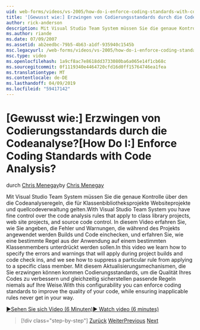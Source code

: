 ```yaml
---
uid: web-forms/videos/vs-2005/how-do-i-enforce-coding-standards-with-code-analysis
title: '[Gewusst wie:] Erzwingen von Codierungsstandards durch die Codeanalyse? | Microsoft-Dokumentation'
author: rick-anderson
description: Mit Visual Studio Team System müssen Sie die genaue Kontrolle über den die Codeanalyseregeln, die für Klassenbibliotheksprojekte Websiteprojekte und Co-Source-Code gelten...
ms.author: riande
ms.date: 07/09/2007
ms.assetid: ab2eedbc-79b5-4b63-a1df-935940c1545b
msc.legacyurl: /web-forms/videos/vs-2005/how-do-i-enforce-coding-standards-with-code-analysis
msc.type: video
ms.openlocfilehash: 1a9cf8ac7e8618dd3733080ba6a065e14f1cb68c
ms.sourcegitcommit: 0f1119340e4464720cfd16d0ff15764746ea1fea
ms.translationtype: MT
ms.contentlocale: de-DE
ms.lasthandoff: 04/09/2019
ms.locfileid: "59417142"
---
```

# <a name="how-do-i-enforce-coding-standards-with-code-analysis"></a><span data-ttu-id="bbc33-104">[Gewusst wie:] Erzwingen von Codierungsstandards durch die Codeanalyse?</span><span class="sxs-lookup"><span data-stu-id="bbc33-104">[How Do I:] Enforce Coding Standards with Code Analysis?</span></span>

<span data-ttu-id="bbc33-105">durch [Chris Menegay](https://twitter.com/CMenegay)</span><span class="sxs-lookup"><span data-stu-id="bbc33-105">by [Chris Menegay](https://twitter.com/CMenegay)</span></span>

<span data-ttu-id="bbc33-106">Mit Visual Studio Team System müssen Sie die genaue Kontrolle über den die Codeanalyseregeln, die für Klassenbibliotheksprojekte Websiteprojekte und quellcodeverwaltung gelten.</span><span class="sxs-lookup"><span data-stu-id="bbc33-106">With Visual Studio Team System you have fine control over the code analysis rules that apply to class library projects, web site projects, and source code control.</span></span> <span data-ttu-id="bbc33-107">In diesem Video erfahren Sie, wie Sie angeben, die Fehler und Warnungen, die während des Projekts angewendet werden Builds und Code einchecken, und erfahren Sie, wie eine bestimmte Regel aus der Anwendung auf einem bestimmten Klassenmembers unterdrückt werden sollen.</span><span class="sxs-lookup"><span data-stu-id="bbc33-107">In this video we learn how to specify the errors and warnings that will apply during project builds and code check ins, and we see how to suppress a particular rule from applying to a specific class member.</span></span> <span data-ttu-id="bbc33-108">Mit diesem Aktualisierungsmechanismen, die Sie erzwingen können kommen Codierungsstandards, um die Qualität Ihres Codes zu verbessern und gleichzeitig sicherstellen passende Regeln niemals auf Ihre Weise.</span><span class="sxs-lookup"><span data-stu-id="bbc33-108">With this configurability you can enforce coding standards to improve the quality of your code, while ensuring inapplicable rules never get in your way.</span></span>

[<span data-ttu-id="bbc33-109">&#9654;Sehen Sie sich Video (6 Minuten)</span><span class="sxs-lookup"><span data-stu-id="bbc33-109">&#9654; Watch video (6 minutes)</span></span>](https://channel9.msdn.com/Blogs/ASP-NET-Site-Videos/how-do-i-enforce-coding-standards-with-code-analysis)

> [!div class="step-by-step"]
> <span data-ttu-id="bbc33-110">[Zurück](how-do-i-set-up-distributed-load-testing-for-high-volume-tests.md)
> [Weiter](how-do-i-use-generic-tests.md)</span><span class="sxs-lookup"><span data-stu-id="bbc33-110">[Previous](how-do-i-set-up-distributed-load-testing-for-high-volume-tests.md)
[Next](how-do-i-use-generic-tests.md)</span></span>
